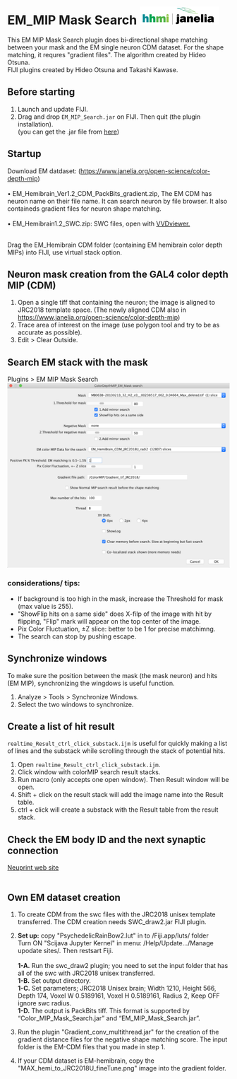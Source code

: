 # EM_MIP Mask Search [![LinkToJanelia](https://github.com/JaneliaSciComp/EM_MIP_search/blob/master/images/jrc_logo_180x40.png)](https://www.janelia.org)
This EM MIP Mask Search plugin does bi-directional shape matching between your mask and the EM single neuron CDM dataset. For the shape matching, it requres "gradient files".
The algorithm created by Hideo Otsuna.  
FIJI plugins created by Hideo Otsuna and Takashi Kawase.  

## Before starting
 1. Launch and update FIJI.
 2. Drag and drop `EM_MIP_Search.jar` on FIJI. Then quit (the plugin installation).  
	(you can get the .jar file from [here](https://github.com/JaneliaSciComp/EM_MIP_Search/blob/master/EM_MIP_Mask_Search.jar)) 

## Startup
Download EM datdaset: (https://www.janelia.org/open-science/color-depth-mip)<br/><br/>
  • EM_Hemibrain_Ver1.2_CDM_PackBits_gradient.zip, The EM CDM has neuron name on their file name. It can search neuron by file browser. It also containeds gradient files for neuron shape matching.<br/><br/>
  • EM_Hemibrain1.2_SWC.zip: SWC files, open with [VVDviewer.](https://github.com/takashi310/VVD_Viewer/releases)<br/><br/>

 

Drag the EM_Hemibrain CDM folder (containing EM hemibrain color depth MIPs) into FIJI, use virtual stack option. 

## Neuron mask creation from the GAL4 color depth MIP (CDM)
1. Open a single tiff that containing the neuron; the image is aligned to JRC2018 template space. (The newly aligned CDM also in https://www.janelia.org/open-science/color-depth-mip)
2. Trace area of interest on the image (use polygon tool and try to be as accurate as possible).
3. Edit > Clear Outside.

## Search EM stack with the mask
Plugins > EM MIP Mask Search    
![ScreenShot0](https://github.com/JaneliaSciComp/EM_MIP_search/blob/master/images/screen.png)
### considerations/ tips:
- If background is too high in the mask, increase the Threshold for mask (max value is 255).  
- "ShowFlip hits on a same side" does X-filp of the image with hit by flipping, "Flip" mark will appear on the top center of the image.
- Pix Color Fluctuation, ±Z slice: better to be 1 for precise matchimng.  
- The search can stop by pushing escape.  

## Synchronize windows
To make sure the position between the mask (the mask neuron) and hits (EM MIP), synchronizing the wingdows is useful function.
 1. Analyze > Tools > Synchronize Windows.  
 2. Select the two windows to synchronize.  
<!-- dummy -->


## Create a list of hit result
`realtime_Result_ctrl_click_substack.ijm` is useful for quickly making a list of lines and the substack while scrolling through the stack of potential hits. 
 1. Open `realtime_Result_ctrl_click_substack.ijm`.
 2. Click window with colorMIP search result stacks.
 3. Run macro (only accepts one open window). Then Result window will be open.
 4. Shift + click on the result stack will add the image name into the Result table.
 5. ctrl + click will create a substack with the Result table from the result stack.  

## Check the EM body ID and the next synaptic connection  
[Neuprint web site](https://neuprint.janelia.org/)<br/><br/>  

## Own EM dataset creation
1. To create CDM from the swc files with the JRC2018 unisex template transferred. The CDM creation needs SWC_draw2.jar FIJI plugin. 
2. <b>Set up:</b> copy "PsychedelicRainBow2.lut" in to /Fiji.app/luts/ folder
<br> Turn ON "Scijava Jupyter Kernel" in menu: /Help/Update.../Manage upodate sites/. Then restsart Fiji.   
 <br><b>1-A.</b> Run the swc_draw2 plugin; you need to set the input folder that has all of the swc with JRC2018 unisex transferred.
	<br><b>1-B.</b> Set output directory.
	<br><b>1-C.</b> Set parameters; JRC2018 Unisex brain; Width 1210, Height 566, Depth 174, Voxel W 0.5189161, Voxel H 0.5189161, Radius 2, Keep OFF ignore swc radius.
	<br><b>1-D.</b> The output is PackBits tiff. This format is supported by “Color_MIP_Mask_Search.jar” and “EM_MIP_Mask_Search.jar”.
	
2. Run the plugin "Gradient_conv_multithread.jar" for the creation of the gradient distance files for the negative shape matching score. The input folder is the EM-CDM files that you made in step 1. 

3. If your CDM dataset is EM-hemibrain, copy the "MAX_hemi_to_JRC2018U_fineTune.png" image into the gradient folder.
